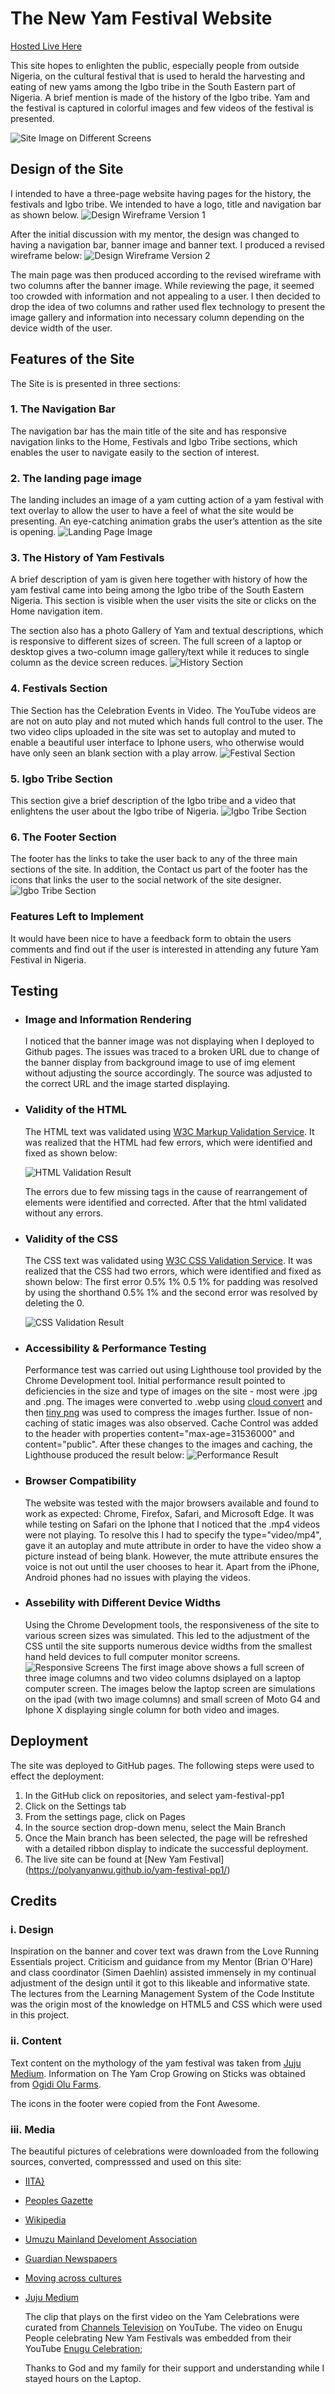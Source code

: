 
# The New Yam Festival Website 
[Hosted Live Here](https://polyanyanwu.github.io/yam-festival-pp1/)

This site hopes to enlighten the public, especially people from outside Nigeria, on the cultural festival that is used to herald the harvesting and eating of new yams among the Igbo tribe in the South Eastern part of Nigeria. A brief mention is made of the history of the Igbo tribe. Yam and the festival is captured in colorful images and few videos of the festival is presented.

![Site Image on Different Screens](/docs/pp1_image.png)

## Design of the Site
I intended to have a three-page website having pages for the history, the festivals and Igbo tribe. We intended to have a logo, title and navigation bar as shown below.
![Design Wireframe Version 1](/docs/Yam_Festival_Main.png)

After the initial discussion with my mentor, the design was changed to having a navigation bar, banner image and banner text. I produced a revised wireframe below:
![Design Wireframe Version 2](/docs/Yam_Festival_Main_V2.png)

The main page was then produced according to the revised wireframe with two columns after the banner image. While reviewing the page, it seemed too crowded with information and not appealing to a user. I then decided to drop the idea of two columns and rather used flex technology to present the image gallery and information into necessary column depending on the device width of the user. 

## Features of the Site
The Site is is presented in three sections:
### 1. The Navigation Bar

The navigation bar has the main title of the site and has responsive navigation links to the Home, Festivals and Igbo Tribe sections, which enables the user to navigate easily to the section of interest.

### 2. The landing page image

The landing includes an image of a yam cutting action of a yam festival with text overlay to allow the user to have a feel of what the site would be presenting. An eye-catching animation grabs the user’s attention as the site is opening.
![Landing Page Image](/docs/landing_page_image.png)

### 3. The History of Yam Festivals

A brief description of yam is given here together with history of how the yam festival came into being among the Igbo tribe of the South Eastern Nigeria. This section is visible when the user visits the site or clicks on the Home navigation item.

The section also has a photo Gallery of Yam and textual descriptions, which is responsive to different sizes of screen. The full screen of a laptop or desktop gives a two-column image gallery/text while it reduces to single column as the device screen reduces.
![History Section](/docs/history_section.png)

### 4. Festivals Section
    
Thie Section has the Celebration Events in Video. The YouTube videos are are not on auto play and not muted which hands full control to the user. The two video clips uploaded in the site was set to autoplay and muted to enable a beautiful user interface to Iphone users, who otherwise would have only seen an blank section with a play arrow. 
![Festival Section](/docs/festival_section.png)

### 5. Igbo Tribe Section
This section give a brief description of the Igbo tribe and a video that enlightens the user about the Igbo tribe of Nigeria.
![Igbo Tribe Section](/docs/festival_section.png)

### 6. The Footer Section
The footer has the links to take the user back to any of the three main sections of the site. In addition, the Contact us part of the footer has the icons that links the user to the social network of the site designer.
![Igbo Tribe Section](/docs/footer_section.png)

### Features Left to Implement
It would have been nice to have a feedback form to obtain the users comments and find out if the user is interested in attending any future Yam Festival in Nigeria.

## Testing
* ### Image and Information Rendering

    I noticed that the banner image was not displaying when I deployed to Github pages. The issues was traced to a broken URL due to change of the banner display from background image to use of img element without adjusting the source accordingly. The source was adjusted to the correct URL and the image started displaying.

* ### Validity of the HTML

    The HTML text was validated using [W3C Markup Validation Service](https://validator.w3.org/). It was realized that the HTML had few errors, which were identified and fixed as shown below:

    ![HTML Validation Result](/docs/html_validation.png)

    The errors due to few missing tags in the cause of rearrangement of elements were identified and corrected. After that the html validated without any errors.

* ### Validity of the CSS

    The CSS text was validated using [W3C CSS Validation Service](https://jigsaw.w3.org/css-validator/validator). It was realized that the CSS had two errors, which were identified and fixed as shown below: The first error 0.5% 1% 0.5 1% for padding was resolved by using the shorthand 0.5% 1% and the second error was resolved by deleting the 0.

    ![CSS Validation Result](/docs/css_validation.png)

* ### Accessibility & Performance Testing

    Performance test was carried out using Lighthouse tool provided by the Chrome Development tool. Initial performance result pointed to deficiencies in the size and type of images on the site - most were .jpg and .png. The images were converted to .webp using  [cloud convert](https://cloudconvert.com/) and then  [tiny png](https://tinypng.com/) was used to compress the images further. Issue of non-caching of static images was also observed. Cache Control was added to the header with properties content="max-age=31536000" and content="public". After these changes to the images and caching, the Lighthouse produced the result below:
    ![Performance Result](/docs/performance_test.png)


* ### Browser Compatibility 

    The website was tested with the major browsers available and found to work as expected: Chrome, Firefox, Safari, and Microsoft Edge. It was while testing on Safari on the Iphone that I noticed that the .mp4 videos were not playing. To resolve this I had to specify the type="video/mp4", gave it an autoplay and mute attribute in order to have the video show a picture instead of being blank. However, the mute attribute ensures the voice is not out until the user chooses to hear it. Apart from the iPhone, Android phones had no issues with playing the videos.

* ### Assebility with Different Device Widths

    Using the Chrome Development tools, the responsiveness of the site to various screen sizes was simulated. This led to the adjustment of the CSS until the site supports numerous device widths from the smallest hand held devices to full computer monitor screens.
    ![Responsive Screens](/docs/various_screen_sizes.png)
    The first image above shows a full screen of three image columns and two video columns dsiplayed on a laptop computer screen. The images below the laptop screen are simulations on the ipad (with two image columns) and small screen of Moto G4 and Iphone X displaying single column for both video and images.

## Deployment
The site was deployed to GitHub pages. The following steps were used to effect the deployment:
1. In the GitHub click on repositories, and select yam-festival-pp1
2. Click on the Settings tab
3. From the settings page, click on Pages
4. In the source section drop-down menu, select the Main Branch
5. Once the Main branch has been selected, the page will be refreshed with a detailed ribbon display to indicate the successful deployment.
6. The live site can be found at [New Yam Festival] (https://polyanyanwu.github.io/yam-festival-pp1/)

## Credits
### i. Design
Inspiration on the banner and cover text was drawn from the Love Running Essentials project. Criticism and guidance from my Mentor (Brian O'Hare) and class coordinator (Simen Daehlin) assisted immensely in my continual adjustment of the design until it got to this likeable and informative state.
The lectures from the Learning Management System of the Code Institute was the origin most of the knowledge on HTML5 and CSS which were used in this project.

### ii. Content
Text content on the mythology of the yam festival was taken from [Juju Medium](https://medium.com/@emailthisjuju/iwa-ji-new-yam-festival-a7b204fc3bf6). Information on The Yam Crop Growing on Sticks was obtained from [Ogidi Olu Farms](https://www.ogidiolufarms.com/tag/modified-trellis-method/). 
    
The icons in the footer were copied from the Font Awesome.
### iii. Media
The beautiful pictures of celebrations were downloaded from the following sources, converted, compresssed and used on this site:
*   [IITA}](https://www.iita.org/test-yam/) 
* [Peoples Gazette](https://gazettengr.com/igbos-in-ghana-to-celebrate-new-yam-festival/) 
* [Wikipedia](https://en.wikipedia.org/wiki/New_Yam_Festival_of_the_Igbo#/media/File:NewYam-IgboFestival-Dublin.jpg)
* [Umuzu Mainland Develoment Association](https://umdaokija.org/festivals/) 
* [Guardian Newspapers](https://guardian.ng/life/iwa-ji-the-new-yam-festival-in-igbo-land/)
* [Moving across cultures](https://clairekavculturestudiescom.wordpress.com/2020/01/15/nigerias-new-yam-festival/)
* [Juju Medium](https://medium.com/@emailthisjuju/iwa-ji-new-yam-festival-a7b204fc3bf6)

    The clip that plays on the first video on the Yam Celebrations were curated from [Channels Television](https://www.youtube.com/watch?v=awBHeFO3228) on YouTube. The video on Enugu People celebrating New Yam Festivals was embedded from their YouTube [Enugu Celebration](https://youtu.be/ZrPPYXIdAZg);

    Thanks to God and my family for their support and understanding while I stayed hours on the Laptop.
